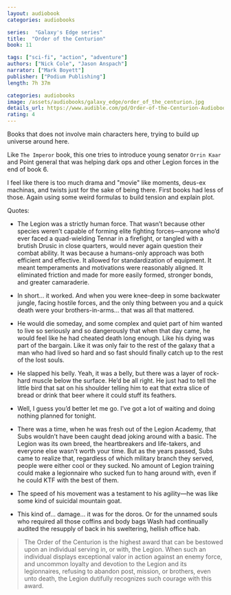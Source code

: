 ```yaml
---
layout: audiobook
categories: audiobooks

series:  "Galaxy's Edge series"
title:  "Order of the Centurion"
book: 11

tags: ["sci-fi", "action", "adventure"]
authors: ["Nick Cole", "Jason Anspach"]
narrator: ["Mark Boyett"]
publisher: ["Podium Publishing"]
length: 7h 37m

categories: audiobooks
image: /assets/audiobooks/galaxy_edge/order_of_the_centurion.jpg
details_url: https://www.audible.com/pd/Order-of-the-Centurion-Audiobook/B07ND37RBS
rating: 4
---
```


Books that does not involve main characters here, trying to build up universe around here.

Like `The Imperor` book, this one tries to introduce young senator `Orrin Kaar` and Point general that was helping dark ops and other Legion forces in the end of book 6.

I feel like there is too much drama and "movie" like moments, deus-ex machinas, and twists just for the sake of being there. First books had less of those. Again using some weird formulas to build tension and explain plot.

Quotes: 

* The Legion was a strictly human force. That wasn’t because other species weren’t capable of forming elite fighting forces—anyone who’d ever faced a quad-wielding Tennar in a firefight, or tangled with a brutish Drusic in close quarters, would never again question their combat ability. It was because a humans-only approach was both efficient and effective. It allowed for standardization of equipment. It meant temperaments and motivations were reasonably aligned. It eliminated friction and made for more easily formed, stronger bonds, and greater camaraderie.

* In short… it worked. And when you were knee-deep in some backwater jungle, facing hostile forces, and the only thing between you and a quick death were your brothers-in-arms… that was all that mattered.

* He would die someday, and some complex and quiet part of him wanted to live so seriously and so dangerously that when that day came, he would feel like he had cheated death long enough. Like his dying was part of the bargain. Like it was only fair to the rest of the galaxy that a man who had lived so hard and so fast should finally catch up to the rest of the lost souls.

* He slapped his belly. Yeah, it was a belly, but there was a layer of rock-hard muscle below the surface. He’d be all right. He just had to tell the little bird that sat on his shoulder telling him to eat that extra slice of bread or drink that beer where it could stuff its feathers.

* Well, I guess you’d better let me go. I’ve got a lot of waiting and doing nothing planned for tonight.

* There was a time, when he was fresh out of the Legion Academy, that Subs wouldn’t have been caught dead joking around with a basic. The Legion was its own breed, the heartbreakers and life-takers, and everyone else wasn’t worth your time. But as the years passed, Subs came to realize that, regardless of which military branch they served, people were either cool or they sucked. No amount of Legion training could make a legionnaire who sucked fun to hang around with, even if he could KTF with the best of them.

* The speed of his movement was a testament to his agility—he was like some kind of suicidal mountain goat. 

* This kind of… damage… it was for the doros. Or for the unnamed souls who required all those coffins and body bags Wash had continually audited the resupply of back in his sweltering, hellish office hab.

> The Order of the Centurion is the highest award that can be bestowed upon an individual serving in, or with, the Legion. When such an individual displays exceptional valor in action against an enemy force, and uncommon loyalty and devotion to the Legion and its legionnaires, refusing to abandon post, mission, or brothers, even unto death, the Legion dutifully recognizes such courage with this award.